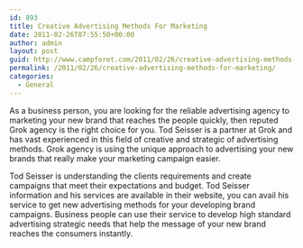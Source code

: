 ```yaml
---
id: 893
title: Creative Advertising Methods For Marketing
date: 2011-02-26T07:55:50+00:00
author: admin
layout: post
guid: http://www.campforet.com/2011/02/26/creative-advertising-methods-for-marketing/
permalink: /2011/02/26/creative-advertising-methods-for-marketing/
categories:
  - General
---
```

As a business person, you are looking for the reliable advertising agency to marketing your new brand that reaches the people quickly, then reputed Grok agency is the right choice for you. Tod Seisser is a partner at Grok and has vast experienced in this field of creative and strategic of advertising methods. Grok agency is using the unique approach to advertising your new brands that really make your marketing campaign easier. 

Tod Seisser is understanding the clients requirements and create campaigns that meet their expectations and budget. Tod Seisser information and his services are available in their website, you can avail his service to get new advertising methods for your developing brand campaigns. Business people can use their service to develop high standard advertising strategic needs that help the message of your new brand reaches the consumers instantly.